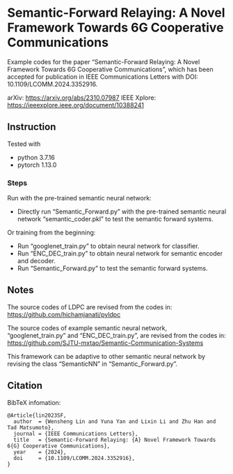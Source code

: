 # Semantic-Forward Relaying: A Novel Framework Towards 6G Cooperative Communications
Example codes for the paper “Semantic-Forward Relaying: A Novel Framework Towards 6G Cooperative Communications”, which has been accepted for publication in IEEE Communications Letters with DOI: 10.1109/LCOMM.2024.3352916.

arXiv: https://arxiv.org/abs/2310.07987
IEEE Xplore: https://ieeexplore.ieee.org/document/10388241

## Instruction

Tested with
- python 3.7.16
- pytorch 1.13.0

### Steps
Run with the pre-trained semantic neural network:
- Directly run “Semantic_Forward.py” with the pre-trained semantic neural network “semantic_coder.pkl” to test the semantic forward systems.

Or training from the beginning:
- Run “googlenet_train.py” to obtain neural network for classifier.
- Run “ENC_DEC_train.py” to obtain neural network for semantic encoder and decoder.
- Run “Semantic_Forward.py” to test the semantic forward systems.

## Notes
The source codes of LDPC are revised from the codes in: https://github.com/hichamjanati/pyldpc

The source codes of example semantic neural network, “googlenet_train.py” and “ENC_DEC_train.py”, are revised from the codes in: https://github.com/SJTU-mxtao/Semantic-Communication-Systems

This framework can be adaptive to other semantic neural network by revising the class “SemanticNN” in “Semantic_Forward.py”.

## Citation
BibTeX infomation:
```
@Article{lin2023SF,
  author  = {Wensheng Lin and Yuna Yan and Lixin Li and Zhu Han and Tad Matsumoto},
  journal = {IEEE Communications Letters},
  title   = {Semantic-Forward Relaying: {A} Novel Framework Towards 6{G} Cooperative Communications},
  year    = {2024},
  doi     = {10.1109/LCOMM.2024.3352916},
}
```

